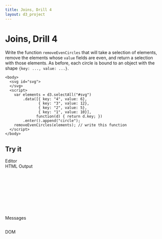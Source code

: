 ```yaml
---
title: Joins, Drill 4
layout: d3_project
---
```


# Joins, Drill 4

Write the function `removeEvenCircles` that will take a selection of
elements, remove the elements whose `value` fields are even, and
return a selection with those elements.  As before, each circle is
bound to an object with the shape `{key: ..., value: ...}`.

    <body>
      <svg id="svg">
      </svg>
      <script>
        var elements = d3.selectAll("#svg")
            .data([{ key: "4", value: 6},
                   { key: "3", value: 12},
                   { key: "2", value: 5},
                   { key: "1", value: 10}],
                  function(d) { return d.key; })
            .enter().append("circle");
        removeEvenCircles(elements); // write this function
      </script>
    </body>

## Try it

<div style="clear:both"></div>
<div>
  <div class="half-width-float tall">
    <div>Editor</div>
	<div id="editor"></div>
	<div id="run"></div>
  </div>
  <div class="half-width-float tall">
    <div>HTML Output</div>
	<div id="preview"><svg id="svg"></svg></div>
	<div id="reset"></div>
  </div>
</div>

<div>
  <div class="half-width-float">
    <div>Messages</div>
	<pre id="reports"></pre>
  </div>
  <div class="half-width-float">
    <div>DOM</div>
	<pre id="domText"></pre>
  </div>
</div>

<script src="ace.js"></script>
<script src="drill2-4.js"></script>
